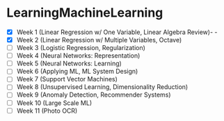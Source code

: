 # LearningMachineLearning
- [x] Week 1 (Linear Regression w/ One Variable, Linear Algebra Review)- -
- [x] Week 2 (Linear Regression w/ Multiple Variables, Octave)
- [ ] Week 3 (Logistic Regression, Regularization)
- [ ] Week 4 (Neural Networks: Representation)
- [ ] Week 5 (Neural Networks: Learning)
- [ ] Week 6 (Applying ML, ML System Design)
- [ ] Week 7 (Support Vector Machines)
- [ ] Week 8 (Unsupervised Learning, Dimensionality Reduction)
- [ ] Week 9 (Anomaly Detection, Recommender Systems)
- [ ] Week 10 (Large Scale ML)
- [ ] Week 11 (Photo OCR)
